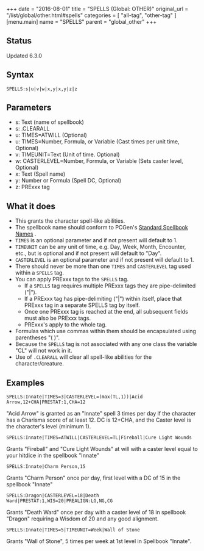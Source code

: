 +++
date = "2016-08-01"
title = "SPELLS (Global: OTHER)"
original_url = "/list/global/other.html#spells"
categories = [ "all-tag", "other-tag" ]
[menu.main]
    name = "SPELLS"
    parent = "global_other"
+++

## Status

Updated 6.3.0

## Syntax

`SPELLS:s|u|v|w|x,y|x,y|z|z`

## Parameters

-   s: Text (name of spellbook)
-   s: .CLEARALL
-   u: TIMES=ATWILL (Optional)
-   u: TIMES=Number, Formula, or Variable (Cast times
    per unit time, Optional)
-   v: TIMEUNIT=Text (Unit of time. Optional)
-   w: CASTERLEVEL=Number, Formula, or Variable (Sets
    caster level, Optional)
-   x: Text (Spell name)
-   y: Number or Formula (Spell DC, Optional)
-   z: PRExxx tag



What it does
------------

-   This grants the character spell-like abilities.
-   The spellbook name should conform to PCGen's [Standard Spellbook
    Names](/list/lst-standards.html#stdspellname) .
-   `TIMES` is an optional parameter and if not present will default
    to 1.
-   `TIMEUNIT` can be any unit of time, e.g. Day, Week, Month,
    Encounter, etc., but is optional and if not present will default
    to "Day".
-   `CASTERLEVEL` is an optional parameter and if not present will
    default to 1.
-   There should never be more than one `TIMES` and `CASTERLEVEL` tag
    used within a `SPELLS` tag.
-   You can apply PRExxx tags to the `SPELLS` tag.
    -   If a `SPELLS` tag requires multiple PRExxx tags they are
        pipe-delimited ("|").
    -   If a PRExxx tag has pipe-delimiting ("|") within itself, place
        that PRExxx tag in a separate SPELLS tag by itself.
    -   Once one PRExxx tag is reached at the end, all subsequent fields
        must also be PRExxx tags.
    -   PRExxx's apply to the whole tag.
-   Formulas which use commas within them should be encapsulated using
    parentheses "( )".
-   Because the `SPELLS` tag is not associated with any one class the
    variable "CL" will not work in it.
-   Use of `.CLEARALL` will clear all spell-like abilities for
    the character/creature.

Examples
--------

`SPELLS:Innate|TIMES=3|CASTERLEVEL=(max(TL,1))|Acid Arrow,12+CHA|PRESTAT:1,CHA=12`

"Acid Arrow" is granted as an "Innate" spell 3 times per day if the
character has a Charisma score of at least 12. DC is 12+CHA, and the
Caster level is the character's level (minimum 1).

`SPELLS:Innate|TIMES=ATWILL|CASTERLEVEL=TL|Fireball|Cure Light Wounds`

Grants "Fireball" and "Cure Light Wounds" at will with a caster level
equal to your hitdice in the spellbook "Innate"

`SPELLS:Innate|Charm Person,15`

Grants "Charm Person" once per day, first level with a DC of 15 in the
spellbook "Innate"

`SPELLS:Dragon|CASTERLEVEL=18|Death Ward|PRESTAT:1,WIS=20|PREALIGN:LG,NG,CG`

Grants "Death Ward" once per day with a caster level of 18 in spellbook
"Dragon" requiring a Wisdom of 20 and any good alignment.

`SPELLS:Innate|TIMES=5|TIMEUNIT=Week|Wall of Stone`

Grants "Wall of Stone", 5 times per week at 1st level in Spellbook
"Innate".

